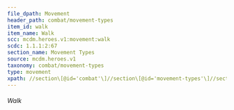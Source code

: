 ```yaml
---
file_dpath: Movement
header_path: combat/movement-types
item_id: walk
item_name: Walk
scc: mcdm.heroes.v1:movement:walk
scdc: 1.1.1:2:67
section_name: Movement Types
source: mcdm.heroes.v1
taxonomy: combat/movement-types
type: movement
xpath: //section\[@id='combat'\]//section\[@id='movement-types'\]//section\[@class='level6'\]
---
```


###### Walk
